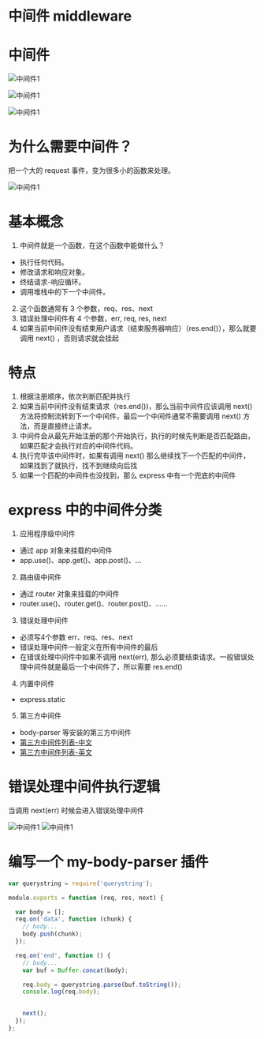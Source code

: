 

# 中间件 middleware


# 中间件

![中间件1](middleware01.jpg)


![中间件1](middleware02.png)


![中间件1](middleware03.png)



# 为什么需要中间件？

把一个大的 request 事件，变为很多小的函数来处理。

![中间件1](middleware04.png)





# 基本概念

1. 中间件就是一个函数，在这个函数中能做什么？
  - 执行任何代码。
  - 修改请求和响应对象。
  - 终结请求-响应循环。
  - 调用堆栈中的下一个中间件。

2. 这个函数通常有 3 个参数，req、res、next
3. 错误处理中间件有 4 个参数，err, req, res, next
4. 如果当前中间件没有结束用户请求（结束服务器响应）（res.end()），那么就要调用 next() ，否则请求就会挂起



# 特点

1. 根据注册顺序，依次判断匹配并执行
2. 如果当前中间件没有结束请求（res.end())，那么当前中间件应该调用 next() 方法将控制流转到下一个中间件，最后一个中间件通常不需要调用 next() 方法，而是直接终止请求。
3. 中间件会从最先开始注册的那个开始执行，执行的时候先判断是否匹配路由，如果匹配才会执行对应的中间件代码。
4. 执行完毕该中间件时，如果有调用 next() 那么继续找下一个匹配的中间件，如果找到了就执行，找不到继续向后找
5. 如果一个匹配的中间件也没找到，那么 express 中有一个兜底的中间件



# express 中的中间件分类

1. 应用程序级中间件
  - 通过 app 对象来挂载的中间件
  - app.use()、app.get()、app.post()、...
2. 路由级中间件
  - 通过 router 对象来挂载的中间件
  - router.use()、router.get()、router.post()、......
3. 错误处理中间件
  - 必须写4个参数 err、req、res、next
  - 错误处理中间件一般定义在所有中间件的最后
  - 在错误处理中间件中如果不调用 next(err), 那么必须要结束请求。一般错误处理中间件就是最后一个中间件了，所以需要 res.end()
4. 内置中间件
  -  express.static
5. 第三方中间件
  - body-parser 等安装的第三方中间件
  - [第三方中间件列表-中文](http://www.expressjs.com.cn/resources/middleware.html)
  - [第三方中间件列表-英文](http://expressjs.com/en/resources/middleware.html)



# 错误处理中间件执行逻辑

当调用 next(err) 时候会进入错误处理中间件

![中间件1](error-handling01.png)
![中间件1](error-handling02.png)



# 编写一个 my-body-parser 插件

```javascript
var querystring = require('querystring');

module.exports = function (req, res, next) {

  var body = [];
  req.on('data', function (chunk) {
    // body...
    body.push(chunk);
  });

  req.on('end', function () {
    // body...
    var buf = Buffer.concat(body);

    req.body = querystring.parse(buf.toString());
    console.log(req.body);

    
    next();
  });
};
```
